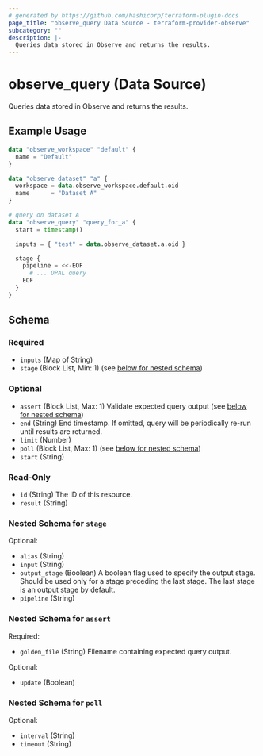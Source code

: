 ```yaml
---
# generated by https://github.com/hashicorp/terraform-plugin-docs
page_title: "observe_query Data Source - terraform-provider-observe"
subcategory: ""
description: |-
  Queries data stored in Observe and returns the results.
---
```


# observe_query (Data Source)

Queries data stored in Observe and returns the results.

## Example Usage

```terraform
data "observe_workspace" "default" {
  name = "Default"
}

data "observe_dataset" "a" {
  workspace = data.observe_workspace.default.oid
  name      = "Dataset A"
}

# query on dataset A
data "observe_query" "query_for_a" {
  start = timestamp()

  inputs = { "test" = data.observe_dataset.a.oid }

  stage {
    pipeline = <<-EOF
      # ... OPAL query
    EOF
  }
}
```

<!-- schema generated by tfplugindocs -->
## Schema

### Required

- `inputs` (Map of String)
- `stage` (Block List, Min: 1) (see [below for nested schema](#nestedblock--stage))

### Optional

- `assert` (Block List, Max: 1) Validate expected query output (see [below for nested schema](#nestedblock--assert))
- `end` (String) End timestamp. If omitted, query will be periodically re-run until results are returned.
- `limit` (Number)
- `poll` (Block List, Max: 1) (see [below for nested schema](#nestedblock--poll))
- `start` (String)

### Read-Only

- `id` (String) The ID of this resource.
- `result` (String)

<a id="nestedblock--stage"></a>
### Nested Schema for `stage`

Optional:

- `alias` (String)
- `input` (String)
- `output_stage` (Boolean) A boolean flag used to specify the output stage. Should be used only for
a stage preceding the last stage. The last stage is an output stage by default.
- `pipeline` (String)


<a id="nestedblock--assert"></a>
### Nested Schema for `assert`

Required:

- `golden_file` (String) Filename containing expected query output.

Optional:

- `update` (Boolean)


<a id="nestedblock--poll"></a>
### Nested Schema for `poll`

Optional:

- `interval` (String)
- `timeout` (String)
